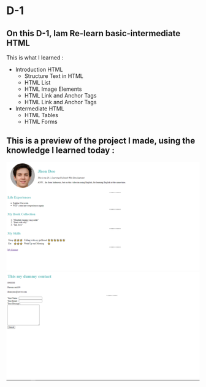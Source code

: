 # D-1

## On this D-1, Iam Re-learn basic-intermediate HTML

This is what I learned :
  -  Introduction HTML
     -  Structure Text in HTML
     -  HTML List
     -  HTML Image Elements
     -  HTML Link and Anchor Tags
     -  HTML Link and Anchor Tags
  -  Intermediate HTML
     -  HTML Tables
     -  HTML Forms

## This is a preview of the project I made, using the knowledge I learned today :
![Preview-1](./preview-1.png)
![Preview-2](./preview-2.png)
